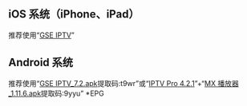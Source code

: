 ## iOS 系统（iPhone、iPad）
推荐使用“[GSE IPTV](https://apps.apple.com/hk/app/gse-smart-iptv/id1028734023)”
## Android 系统
推荐使用“[GSE IPTV_7.2.apk](https://pan.baidu.com/s/1duNGoHn06EbBAqCW31_6Zg)提取码:t9wr”或“[IPTV Pro 4.2.1](https://github.com/GX-HING/Temp/raw/master/APPS/IPTV%20Pro_4.2.1.apk)”+“[MX 播放器_1.11.6.apk](https://pan.baidu.com/s/1Ujrk8m3WNWc18lfWV28zsg)提取码:9yyu”
*EPG
##
